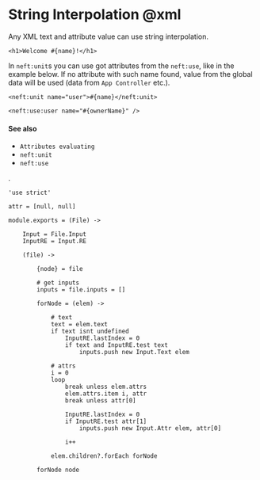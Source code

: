 String Interpolation @xml
=========================

Any XML text and attribute value can use string interpolation.

```
<h1>Welcome #{name}!</h1>
```

In `neft:unit`s you can use got attributes from the `neft:use`, like in the example below.
If no attribute with such name found, value from the global data will be used
(data from `App Controller` etc.).

```
<neft:unit name="user">#{name}</neft:unit>

<neft:use:user name="#{ownerName}" />
```

#### See also

- `Attributes evaluating`
- `neft:unit`
- `neft:use`

.

	'use strict'

	attr = [null, null]

	module.exports = (File) ->

		Input = File.Input
		InputRE = Input.RE

		(file) ->

			{node} = file

			# get inputs
			inputs = file.inputs = []

			forNode = (elem) ->

				# text
				text = elem.text
				if text isnt undefined
					InputRE.lastIndex = 0
					if text and InputRE.test text
						inputs.push new Input.Text elem

				# attrs
				i = 0
				loop
					break unless elem.attrs
					elem.attrs.item i, attr
					break unless attr[0]

					InputRE.lastIndex = 0
					if InputRE.test attr[1]
						inputs.push new Input.Attr elem, attr[0]

					i++

				elem.children?.forEach forNode

			forNode node
